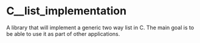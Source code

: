 # C__list_implementation
A library that will implement a generic two way list in C. The main goal is to be able to use it as part of other applications.
